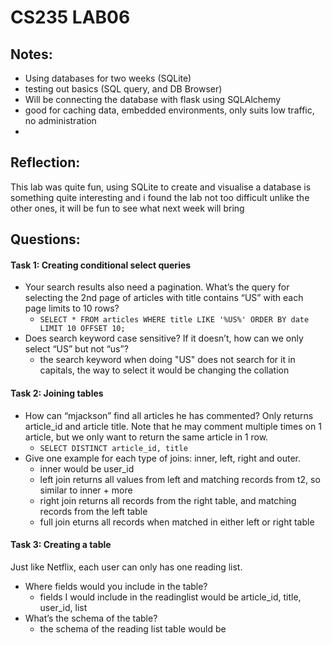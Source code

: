 # CS235 LAB06
## Notes:
- Using databases for two weeks (SQLite)
- testing out basics (SQL query, and DB Browser)
- Will be connecting the database with flask using SQLAlchemy
- good for caching data, embedded environments, only suits low traffic, no administration
-

## Reflection: 
This lab was quite fun, using SQLite to create and visualise a database is something quite interesting and i found the lab not too difficult
unlike the other ones, it will be fun to see what next week will bring

## Questions:
 
#### Task 1: Creating conditional select queries
- Your search results also need a pagination. Whatʼs the query for selecting the 2nd page of articles with title contains “US” with each page limits to
10 rows?
  - `SELECT * FROM articles WHERE title LIKE '%US%' ORDER BY date LIMIT 10 OFFSET 10;`
- Does search keyword case sensitive? If it doesnʼt, how can we only select
“US” but not “us”?
  - the search keyword when doing "US" does not search for it in capitals, the way to select it would be changing the collation

#### Task 2: Joining tables
- How can “mjackson” find all articles he has commented? Only returns
article_id and article title. Note that he may comment multiple times on
1 article, but we only want to return the same article in 1 row. 
  - `SELECT DISTINCT article_id, title`
- Give one example for each type of joins: inner, left, right and outer.
  - inner would be user_id
  - left join returns all values from left and matching records from t2, so similar to inner + more
  - right join  returns all records from the right table, and matching records from the left table 
  - full join eturns all records when matched in either left or right table
  
#### Task 3: Creating a table
Just like Netflix, each user can only has one reading list.
- Where fields would you include in the table?
  - fields I would include in the readinglist would be article_id, title, user_id, list
- Whatʼs the schema of the table?
  - the schema of the reading list table would be